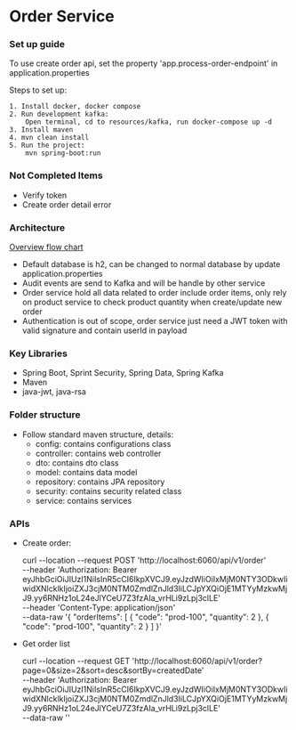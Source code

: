 # Order Service

### Set up guide
To use create order api, set the property 'app.process-order-endpoint' in application.properties

Steps to set up:

    1. Install docker, docker compose
    2. Run development kafka:
        Open terminal, cd to resources/kafka, run docker-compose up -d
    3. Install maven
    4. mvn clean install
    5. Run the project:
        mvn spring-boot:run

### Not Completed Items
- Verify token
- Create order detail error

### Architecture
[Overview flow chart](https://viewer.diagrams.net/?highlight=0000ff&nav=1&title=demo-e-commerce#R1Vpdc5s4FP01fmwHEF9%2BdJzE7XY7ccdt0vZlRwHZaI0RK0Qw%2B%2BtXmA%2BDhAP22Nj7FHQRAp17zrmSnBGYbrYzCkPvK3GRP9IUdzsC9yNNUw1D53%2BySJpHLNvIAyuK3aLTPrDA%2F6IiqBTRGLsoanRkhPgMh82gQ4IAOawRg5SSpNltSfzmW0O4QlJg4UBfjr5gl3l51NasffwTwiuvfLNqjvM7G1h2LmYSedAlSS0EHkZgSglh%2BdVmO0V%2BBl6JS%2F7c44G71YdRFLA%2BD%2FylacHfM%2FBPMo%2FtpfW8TKPA%2BFCM8gb9uJhw8bEsLRFIPMzQIoRO1k54lkfgzmMbn7dUfgmjMMd9ibeIv%2BpO%2Fq7yJYgytK2Fiu%2BcIbJBjKa8S3kXFJilJRkK0iT7FIxLXL0a%2FFUQFmlfVWPvkeEXBTjtQP3%2B8mrgaWTNX8YMq1%2FXIBmzD5oE1I8IUQksnuQwu4w3%2FsRhhHI8smljTqg%2F4Svy5yTCDJOAd3kljJFNrcPEx6vsBiMCxCRmPg7QtKK4ciaYzSbM2liRYAYtKJuXAtmQQJ7MP%2FPADDKUwFRCmw%2FJfYA37q5A0gqtEj1bRs9uQc%2B%2BFHqmhN4TdTOOKgtE3zCHRsSPkjhwMzx2jOrA8AyQ6XY34dQ2XV%2BMcZaE2SOf%2Fysh63fAUgcBSxPAUvUBwQIv%2Flvy6fucfDMIw5N79ZndtXjgDDEemFLkYj5RDH1ZooE7ycowbzk%2BjCLs9ASKQbpCrDt1yG0UcBnOGlxGC1pljCIfMvzWLPttEBZvmBMcsJqXCtkCipCFiMTUQcVT9TItDKQJta%2F6wHKgHBhpoF1Gq2mfnmRdSvIXuFzD2%2FJeS72e97aiJleuo5WAtpj9zKz4o1G0fjVa99vCp3eNtNaYI4r5NLjVdywNcg52r3I6tWfclvaESgxEB%2BytPV0YSB1We3IFdyjiax8eI3kpP5e7djLB6MkE86aYAEQXFs2zLxN00GHnF2aCvC6BsYvZyaaiHmEpB0kjJLkHi8xrksFUOtTclwyWYjcHEneZB8jAM5NtWqpuYdYhugRdbIkuc0rc2GE3vPjXr76eHUuohZQ4KIqu4Lem7LfvZfpW%2FNYScnqy32rCQAP7bWkNNS74OMo%2BMCyFdPJyzgR2zX3Vj4oKBlzStRTy%2FwOxRLMYn6mQV64zFLHkE9bhKjknC01zEmo56bJA%2FuTYrAL7h3etxtMnEfE9gnUSUb8pIpoif8QtZF8imiKjwcBEBBIRJzHzsmMbB%2B6OpG9nqWCI5%2F9XXyqo8rHIw9bxYLDKNmdPkCO5IzdZo2D3Nxsw4LIJsjOxMn6s5Cv5NqVrGR3KPZiCTvGVLLkR9VX7N%2FHA%2BOgyIOwFtMuVAcwe%2F%2Fi8SH%2F8si1XDdbPj8mT2fI72ySvAufUnCSwFg4c1Jzd48egi2muFTNNwmyQotkqgNNKni6r7jA7rqUx69C%2B7FiN2eKZiSjWkzXGm%2FvfyfPu%2B%2F82AA%2F%2FAQ%3D%3D)

- Default database is h2, can be changed to normal database by update application.properties
- Audit events are send to Kafka and will be handle by other service
- Order service hold all data related to order include order items, only rely on product service to check product quantity when create/update new order
- Authentication is out of scope, order service just need a JWT token with valid signature and contain userId in payload

### Key Libraries
- Spring Boot, Sprint Security, Spring Data, Spring Kafka
- Maven
- java-jwt, java-rsa

### Folder structure

- Follow standard maven structure, details:
    - config: contains configurations class
    - controller: contains web controller
    - dto: contains dto class
    - model: contains data model
    - repository: contains JPA repository
    - security: contains security related class
    - service: contains services

### APIs
- Create order:
    
    curl --location --request POST 'http://localhost:6060/api/v1/order' \
    --header 'Authorization: Bearer eyJhbGciOiJIUzI1NiIsInR5cCI6IkpXVCJ9.eyJzdWIiOiIxMjM0NTY3ODkwIiwidXNlcklkIjoiZXJ3cjM0NTM0ZmdlZnJld3IiLCJpYXQiOjE1MTYyMzkwMjJ9.yy6RNHz1oL24eJlYCeU7Z3fzAIa_vrHLi9zLpj3clLE' \
    --header 'Content-Type: application/json' \
    --data-raw '{
        "orderItems": [
            {
                "code": "prod-100",
                "quantity": 2
            },
            {
                "code": "prod-100",
                "quantity": 2
            }
        ]
    }'
    
- Get order list
    
    curl --location --request GET 'http://localhost:6060/api/v1/order?page=0&size=2&sort=desc&sortBy=createdDate' \
    --header 'Authorization: Bearer eyJhbGciOiJIUzI1NiIsInR5cCI6IkpXVCJ9.eyJzdWIiOiIxMjM0NTY3ODkwIiwidXNlcklkIjoiZXJ3cjM0NTM0ZmdlZnJld3IiLCJpYXQiOjE1MTYyMzkwMjJ9.yy6RNHz1oL24eJlYCeU7Z3fzAIa_vrHLi9zLpj3clLE' \
    --data-raw ''